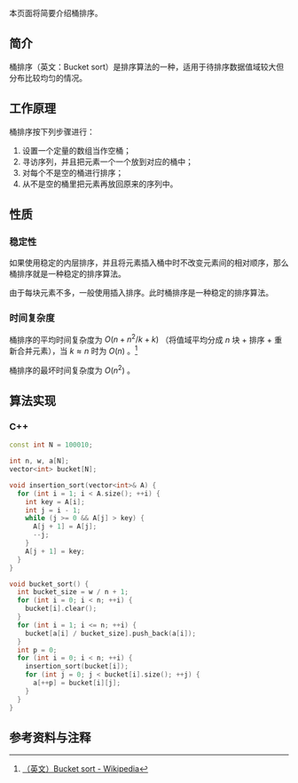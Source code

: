 本页面将简要介绍桶排序。

## 简介

桶排序（英文：Bucket sort）是排序算法的一种，适用于待排序数据值域较大但分布比较均匀的情况。

## 工作原理

桶排序按下列步骤进行：

1. 设置一个定量的数组当作空桶；
2. 寻访序列，并且把元素一个一个放到对应的桶中；
3. 对每个不是空的桶进行排序；
4. 从不是空的桶里把元素再放回原来的序列中。

## 性质

### 稳定性

如果使用稳定的内层排序，并且将元素插入桶中时不改变元素间的相对顺序，那么桶排序就是一种稳定的排序算法。

由于每块元素不多，一般使用插入排序。此时桶排序是一种稳定的排序算法。

### 时间复杂度

桶排序的平均时间复杂度为 $O(n + n^2/k + k)$ （将值域平均分成 $n$ 块 + 排序 + 重新合并元素），当 $k\approx n$ 时为 $O(n)$ 。[^ref1]

桶排序的最坏时间复杂度为 $O(n^2)$ 。

## 算法实现

### C++

```cpp
const int N = 100010;

int n, w, a[N];
vector<int> bucket[N];

void insertion_sort(vector<int>& A) {
  for (int i = 1; i < A.size(); ++i) {
    int key = A[i];
    int j = i - 1;
    while (j >= 0 && A[j] > key) {
      A[j + 1] = A[j];
      --j;
    }
    A[j + 1] = key;
  }
}

void bucket_sort() {
  int bucket_size = w / n + 1;
  for (int i = 0; i < n; ++i) {
    bucket[i].clear();
  }
  for (int i = 1; i <= n; ++i) {
    bucket[a[i] / bucket_size].push_back(a[i]);
  }
  int p = 0;
  for (int i = 0; i < n; ++i) {
    insertion_sort(bucket[i]);
    for (int j = 0; j < bucket[i].size(); ++j) {
      a[++p] = bucket[i][j];
    }
  }
}
```

## 参考资料与注释

[^ref1]:  [（英文）Bucket sort - Wikipedia](https://en.wikipedia.org/wiki/Bucket_sort#Average-case_analysis) 

